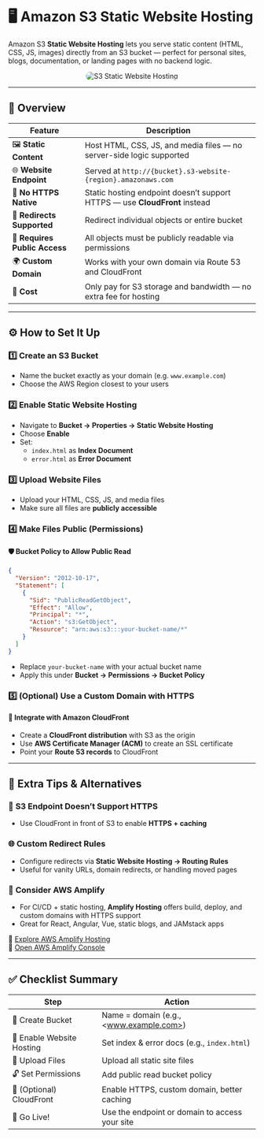 # 🖥️ **Amazon S3 Static Website Hosting**

Amazon S3 **Static Website Hosting** lets you serve static content (HTML, CSS, JS, images) directly from an S3 bucket — perfect for personal sites, blogs, documentation, or landing pages with no backend logic.

<div align="center">
  <img src="images/s3-static-website-hosting.gif" style="border-radius: 10px;" alt="S3 Static Website Hosting">
</div>

---

## 🌟 **Overview**

| Feature                       | Description                                                                |
| ----------------------------- | -------------------------------------------------------------------------- |
| 🖼️ **Static Content**         | Host HTML, CSS, JS, and media files — no server-side logic supported       |
| 🌐 **Website Endpoint**       | Served at `http://{bucket}.s3-website-{region}.amazonaws.com`              |
| 🔐 **No HTTPS Native**        | Static hosting endpoint doesn’t support HTTPS — use **CloudFront** instead |
| 🔀 **Redirects Supported**    | Redirect individual objects or entire bucket                               |
| 🛑 **Requires Public Access** | All objects must be publicly readable via permissions                      |
| 🌍 **Custom Domain**          | Works with your own domain via Route 53 and CloudFront                     |
| 💸 **Cost**                   | Only pay for S3 storage and bandwidth — no extra fee for hosting           |

---

## ⚙️ **How to Set It Up**

### 1️⃣ **Create an S3 Bucket**

- Name the bucket exactly as your domain (e.g. `www.example.com`)
- Choose the AWS Region closest to your users

### 2️⃣ **Enable Static Website Hosting**

- Navigate to **Bucket → Properties → Static Website Hosting**
- Choose **Enable**
- Set:
  - `index.html` as **Index Document**
  - `error.html` as **Error Document**

### 3️⃣ **Upload Website Files**

- Upload your HTML, CSS, JS, and media files
- Make sure all files are **publicly accessible**

### 4️⃣ **Make Files Public (Permissions)**

#### 🛡️ **Bucket Policy to Allow Public Read**

```json
{
  "Version": "2012-10-17",
  "Statement": [
    {
      "Sid": "PublicReadGetObject",
      "Effect": "Allow",
      "Principal": "*",
      "Action": "s3:GetObject",
      "Resource": "arn:aws:s3:::your-bucket-name/*"
    }
  ]
}
```

- Replace `your-bucket-name` with your actual bucket name
- Apply this under **Bucket → Permissions → Bucket Policy**

### 5️⃣ **(Optional) Use a Custom Domain with HTTPS**

#### 🔗 **Integrate with Amazon CloudFront**

- Create a **CloudFront distribution** with S3 as the origin
- Use **AWS Certificate Manager (ACM)** to create an SSL certificate
- Point your **Route 53 records** to CloudFront

---

## 🧰 **Extra Tips & Alternatives**

### 🛑 **S3 Endpoint Doesn’t Support HTTPS**

- Use CloudFront in front of S3 to enable **HTTPS + caching**

### 🌐 **Custom Redirect Rules**

- Configure redirects via **Static Website Hosting → Routing Rules**
- Useful for vanity URLs, domain redirects, or handling moved pages

### 🚀 **Consider AWS Amplify**

- For CI/CD + static hosting, **Amplify Hosting** offers build, deploy, and custom domains with HTTPS support
- Great for React, Angular, Vue, static blogs, and JAMstack apps

🔗 [Explore AWS Amplify Hosting](https://aws.amazon.com/amplify/hosting/)  
🔗 [Open AWS Amplify Console](https://console.aws.amazon.com/amplify/home)

---

## ✅ **Checklist Summary**

| Step                      | Action                                         |
| ------------------------- | ---------------------------------------------- |
| 🎯 Create Bucket          | Name = domain (e.g., <www.example.com>)        |
| 🧩 Enable Website Hosting | Set index & error docs (e.g., `index.html`)    |
| 📂 Upload Files           | Upload all static site files                   |
| 🔓 Set Permissions        | Add public read bucket policy                  |
| 🔀 (Optional) CloudFront  | Enable HTTPS, custom domain, better caching    |
| 🚀 Go Live!               | Use the endpoint or domain to access your site |
